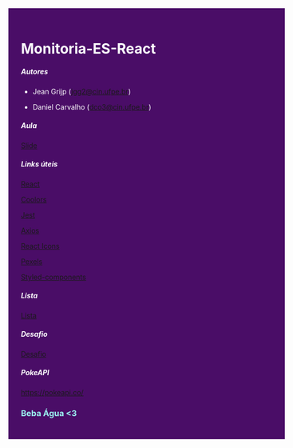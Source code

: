 <div style="width: 100%; background-color: #4A0D67; padding: 5%; color: #FFF; margin: 0;" >

<h1 style="color: #FFF">Monitoria-ES-React</h1>
<h5 style="color: #FFF">Autores</h5>

- Jean Grijp (jgg2@cin.ufpe.br)

- Daniel Carvalho (dco3@cin.ufpe.br)

<h5 style="color: #FFF">Aula</h5>

[Slide](https://docs.google.com/presentation/d/1m05-YNcmCt4nboclA4RUOtTLdTM8OepXlo_SG8grU9o/edit?usp=sharing)

<h5 style="color: #FFF">Links úteis</h5>

[React](https://pt-br.reactjs.org/)

[Coolors](https://coolors.co/)

[Jest](https://jestjs.io/pt-BR/)

[Axios](https://blog.rocketseat.com.br/axios-um-cliente-http-full-stack/)

[React Icons](https://react-icons.github.io/react-icons/)

[Pexels](https://www.pexels.com/pt-br/)

[Styled-components](https://styled-components.com/)

<h5 style="color: #FFF">Lista</h5>

[Lista](Lista.md)

<h5 style="color: #FFF">Desafio</h5>

[Desafio](Desafio.md)

<h5 style="color: #FFF">PokeAPI</h5>

https://pokeapi.co/

<h3 style="color: #9BF3F0">Beba Água <3</h3>

</div>
